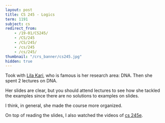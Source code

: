 ```yaml
---
layout: post
title: CS 245 - Logics
term: 1191
subject: cs
redirect_from:
    - /19-01/CS245/
    - /CS/245
    - /CS/245/
    - /cs/245
    - /cs/245/
thumbnail: "/crs_banner/cs245.jpg"
hidden: true
---
```


Took with [Lila Kari](https://cs.uwaterloo.ca/~lila/), who is famous is her research area: DNA. Then she spent 2 lectures on DNA.

Her slides are clear, but you should attend lectures to see how she tackled the examples since there are no solutions to examples on slides.

I think, in general, she made the course more organized.

On top of reading the slides, I also watched the videos of [cs 245e](/cs245e).
